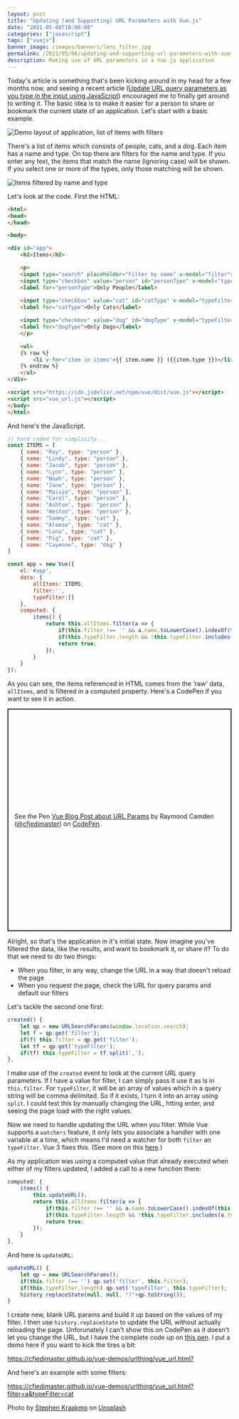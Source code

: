 ```yaml
---
layout: post
title: "Updating (and Supporting) URL Parameters with Vue.js"
date: "2021-05-08T18:00:00"
categories: ["javascript"]
tags: ["vuejs"]
banner_image: /images/banners/lens_filter.jpg
permalink: /2021/05/08/updating-and-supporting-url-parameters-with-vuejs
description: Making use of URL parameters in a Vue.js application
---
```


Today's article is something that's been kicking around in my head for a few months now, and seeing a recent article ([Update URL query parameters as you type in the input using JavaScript](https://www.amitmerchant.com/update-url-query-parameters-as-you-type-in-the-input-using-javascript/)) encouraged me to finally get around to writing it. The basic idea is to make it easier for a person to share or bookmark the current state of an application. Let's start with a basic example.

<p>
<img data-src="https://static.raymondcamden.com/images/2021/05/vu1.jpg" alt="Demo layout of application, list of items with filters" class="lazyload imgborder imgcenter">
</p>

There's a list of items which consists of people, cats, and a dog. Each item has a name and type. On top there are filters for the name and type. If you enter any text, the items that match the name (ignoring case) will be shown. If you select one or more of the types, only those matching will be shown.

<p>
<img data-src="https://static.raymondcamden.com/images/2021/05/vu2.jpg" alt="Items filtered by name and type" class="lazyload imgborder imgcenter">
</p>

Let's look at the code. First the HTML:

```html
<html>
<head>
</head>

<body>

<div id="app">
	<h2>Items</h2>

	<p>
	<input type="search" placeholder="Filter by name" v-model="filter"> 
	<input type="checkbox" value="person" id="personType" v-model="typeFilter"> 
	<label for="personType">Only People</label>
	
	<input type="checkbox" value="cat" id="catType" v-model="typeFilter"> 
	<label for="catType">Only Cats</label>

	<input type="checkbox" value="dog" id="dogType" v-model="typeFilter"> 
	<label for="dogType">Only Dogs</label>
	</p>

	<ul>
	{% raw %}
		<li v-for="item in items">{{ item.name }} ({{item.type }})</li>
	{% endraw %}
	</ul>
</div>

<script src="https://cdn.jsdelivr.net/npm/vue/dist/vue.js"></script>
<script src="vue_url.js"></script>
</body>
</html>
```

And here's the JavaScript.

```js
// hard coded for simplicity...
const ITEMS = [
	{ name: "Ray", type: "person" },
	{ name: "Lindy", type: "person" },
	{ name: "Jacob", type: "person" },
	{ name: "Lynn", type: "person" },
	{ name: "Noah", type: "person" },
	{ name: "Jane", type: "person" },
	{ name: "Maisie", type: "person" },
	{ name: "Carol", type: "person" },
	{ name: "Ashton", type: "person" },
	{ name: "Weston", type: "person" },
	{ name: "Sammy", type: "cat" },
	{ name: "Aleese", type: "cat" },
	{ name: "Luna", type: "cat" },
	{ name: "Pig", type: "cat" },
	{ name: "Cayenne", type: "dog" }
]

const app = new Vue({
	el:'#app',
	data: {
		allItems: ITEMS,
		filter:'',
		typeFilter:[]
	},
	computed: {
		items() {
			return this.allItems.filter(a => {
				if(this.filter !== '' && a.name.toLowerCase().indexOf(this.filter.toLowerCase()) === -1) return false;
				if(this.typeFilter.length && !this.typeFilter.includes(a.type)) return false;
				return true;
			});
		}
	}
});
```

As you can see, the items referenced in HTML comes from the 'raw' data, `allItems`, and is filtered in a computed property. Here's a CodePen if you want to see it in action.

<p class="codepen" data-height="500" data-theme-id="dark" data-default-tab="js,result" data-user="cfjedimaster" data-slug-hash="gOmpPmg" style="height: 500px; box-sizing: border-box; display: flex; align-items: center; justify-content: center; border: 2px solid; margin: 1em 0; padding: 1em;" data-pen-title="Vue Blog Post about URL Params">
  <span>See the Pen <a href="https://codepen.io/cfjedimaster/pen/gOmpPmg">
  Vue Blog Post about URL Params</a> by Raymond Camden (<a href="https://codepen.io/cfjedimaster">@cfjedimaster</a>)
  on <a href="https://codepen.io">CodePen</a>.</span>
</p>
<script async src="https://cpwebassets.codepen.io/assets/embed/ei.js"></script>

Alright, so that's the application in it's initial state. Now imagine you've filtered the data, like the results, and want to bookmark it, or share it? To do that we need to do two things:

* When you filter, in any way, change the URL in a way that doesn't reload the page
* When you request the page, check the URL for query params and default our filters

Let's tackle the second one first:

```js
created() {
	let qp = new URLSearchParams(window.location.search);
	let f = qp.get('filter');
	if(f) this.filter = qp.get('filter');
	let tf = qp.get('typeFilter');
	if(tf) this.typeFilter = tf.split(',');
},
```

I make use of the `created` event to look at the current URL query parameters. If I have a value for filter, I can simply pass it use it as is in `this.filter`. For `typeFilter`, it will be an array of values which in a query string will be comma delimited. So if it exists, I turn it into an array using `split`. I could test this by manually changing the URL, htting enter, and seeing the page load with the right values.

Now we need to handle updating the URL when you filter. While Vue supports a `watchers` feature, it only lets you associate a handler with one variable at a time, which means I'd need a watcher for both `filter` an `typeFilter`. Vue 3 fixes this. (See more on this [here](https://stackoverflow.com/questions/42737034/vue-js-watch-multiple-properties-with-single-handler).) 

As my application was using a computed value that already executed when either of my filters updated, I added a call to a new function there:

```js
computed: {
	items() {
		this.updateURL();
		return this.allItems.filter(a => {
			if(this.filter !== '' && a.name.toLowerCase().indexOf(this.filter.toLowerCase()) === -1) return false;
			if(this.typeFilter.length && !this.typeFilter.includes(a.type)) return false;
			return true;
		});
	}
},
```

And here is `updateURL`:

```js
updateURL() {
	let qp = new URLSearchParams();
	if(this.filter !== '') qp.set('filter', this.filter);
	if(this.typeFilter.length) qp.set('typeFilter', this.typeFilter);
	history.replaceState(null, null, "?"+qp.toString());
}
```

I create new, blank URL params and build it up based on the values of my filter. I then use `history.replaceState` to update the URL without actually reloading the page. Unforunately I can't show this on CodePen as it doesn't let you change the URL, but I have the complete code up on [this pen](https://codepen.io/cfjedimaster/pen/KKWpVqe). I put a demo here if you want to kick the tires a bit:

<https://cfjedimaster.github.io/vue-demos/urlthing/vue_url.html?>

And here's an example with some filters:

<https://cfjedimaster.github.io/vue-demos/urlthing/vue_url.html?filter=a&typeFilter=cat>

Photo by <a href="https://unsplash.com/@srkraakmo?utm_source=unsplash&utm_medium=referral&utm_content=creditCopyText">Stephen Kraakmo</a> on <a href="https://unsplash.com/s/photos/filter?utm_source=unsplash&utm_medium=referral&utm_content=creditCopyText">Unsplash</a>
  